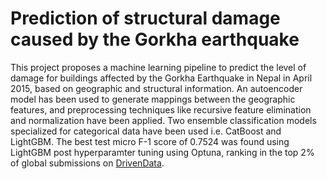 # Prediction of structural damage caused by the Gorkha earthquake

This project proposes a machine learning pipeline to predict the level of damage for buildings affected by the Gorkha Earthquake in Nepal in April 2015, based on geographic and structural information. An autoencoder model has been used to generate mappings between the geographic features, and preprocessing techniques like recursive feature elimination and normalization have been applied. Two ensemble classification models specialized for categorical data have been used i.e. CatBoost and LightGBM. The best test micro F-1 score of 0.7524 was found using LightGBM post hyperparamter tuning using Optuna, ranking in the top 2% of global submissions on [DrivenData](https://www.drivendata.org/competitions/57/nepal-earthquake/).
